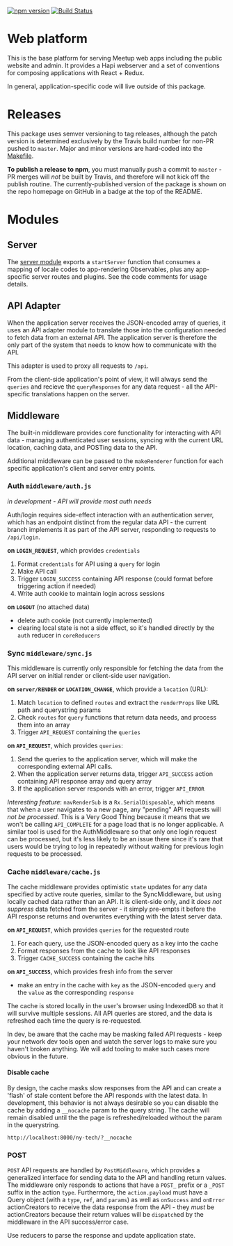 [![npm
version](https://badge.fury.io/js/meetup-web-platform.svg)](https://badge.fury.io/js/meetup-web-platform) [![Build
Status](https://travis-ci.org/meetup/meetup-web-platform.svg?branch=master)](https://travis-ci.org/meetup/meetup-web-platform)

# Web platform

This is the base platform for serving Meetup web apps including the public
website and admin. It provides a Hapi webserver and a set of conventions for
composing applications with React + Redux.

In general, application-specific code will live outside of this package.

# Releases

This package uses semver versioning to tag releases, although the patch version
is determined exclusively by the Travis build number for non-PR pushed to
`master`. Major and minor versions are hard-coded into the
[Makefile](Makefile#L2).

**To publish a release to npm**, you must manually push a commit to `master` -
PR merges will _not_ be built by Travis, and therefore will not kick off the
publish routine. The currently-published version of the package is shown on
the repo homepage on GitHub in a badge at the top of the README.

# Modules

## Server

The [server module](./server.js) exports a `startServer` function that consumes
a mapping of locale codes to app-rendering Observables, plus any app-specific
server routes and plugins. See the code comments for usage details.

## API Adapter

When the application server receives the JSON-encoded array of queries,
it uses an API adapter module to translate those into the configuration
needed to fetch data from an external API. The application server is
therefore the only part of the system that needs to know how to
communicate with the API.

This adapter is used to proxy all requests to `/api`.

From the client-side application's point of view, it will always send
the `queries` and recieve the `queryResponses` for any data request -
all the API-specific translations happen on the server.

## Middleware

The built-in middleware provides core functionality for interacting with
API data - managing authenticated user sessions, syncing with the current
URL location, caching data, and POSTing data to the API.

Additional middleware can be passed to the `makeRenderer` function for
each specific application's client and server entry points.

### Auth `middleware/auth.js`

_in development - API will provide most auth needs_

Auth/login requires side-effect interaction with an authentication server, which has an endpoint distinct from the
regular data API - the current branch implements it as part of the API server, responding to requests to `/api/login`.

**on `LOGIN_REQUEST`**, which provides `credentials`

1. Format `credentials` for API using a `query` for login
2. Make API call
3. Trigger `LOGIN_SUCCESS` containing API response (could format before triggering action if needed)
4. Write auth cookie to maintain login across sessions

**on `LOGOUT`** (no attached data)

- delete auth cookie (not currently implemented)
- clearing local state is not a side effect, so it's handled directly by the `auth` reducer in `coreReducers`

### Sync `middleware/sync.js`

This middleware is currently only responsible for fetching the data from the API server on initial render or client-side
user navigation.

**on `server/RENDER` or `LOCATION_CHANGE`**, which provide a `location` (URL):

1. Match `location` to defined `routes` and extract the `renderProps` like URL path  and querystring params
2. Check `routes` for `query` functions that return data needs, and process them into an array
3. Trigger `API_REQUEST` containing the `queries`

**on `API_REQUEST`**, which provides `queries`:
1. Send the queries to the application server, which will make the
	 corresponding external API calls.
2. When the application server returns data, trigger `API_SUCCESS` action containing API response array and query array
3. If the application server responds with an error, trigger `API_ERROR`

_Interesting feature_: `navRenderSub` is a `Rx.SerialDisposable`, which means that when a user navigates to a new page,
any "pending" API requests will *not be processed*. This is a Very Good Thing because it means that we won't be calling
`API_COMPLETE` for a page load that is no longer applicable. A similar tool is used for the AuthMiddleware so that only
one login request can be processed, but it's less likely to be an issue there since it's rare that users would be trying
to log in repeatedly without waiting for previous login requests to be processed.

### Cache `middleware/cache.js`

The cache middleware provides optimistic `state` updates for any data specified
by active route queries, similar to the SyncMiddleware, but using locally
cached data rather than an API. It is client-side only, and it *does not suppress*
data fetched from the server - it simply pre-empts it before the API response
returns and overwrites everything with the latest server data.

**on `API_REQUEST`**, which provides `queries` for the requested route

1. For each query, use the JSON-encoded query as a key into the cache
2. Format responses from the cache to look like API responses
3. Trigger `CACHE_SUCCESS` containing the cache hits

**on `API_SUCCESS`**,  which provides fresh info from the server

- make an entry in the cache with `key` as the JSON-encoded `query` and
	the `value` as the corresponding `response`

The cache is stored locally in the user's browser using IndexedDB so that it
will survive multiple sessions. All API queries are stored, and the data is
refreshed each time the query is re-requested.

In dev, be aware that the cache may be masking failed API requests - keep your
network dev tools open and watch the server logs to make sure you haven't broken
anything. We will add tooling to make such cases more obvious in the future.

#### Disable cache

By design, the cache masks slow responses from the API and can create a 'flash'
of stale content before the API responds with the latest data. In development,
this behavior is not always desirable so you can disable the cache by adding
a `__nocache` param to the query string. The cache will remain disabled until the
the page is refreshed/reloaded without the param in the querystring.

```
http://localhost:8000/ny-tech/?__nocache
```

### POST

`POST` API requests are handled by `PostMiddleware`, which provides a generalized
interface for sending data to the API and handling return values. The middleware
only responds to actions that have a `POST_` prefix or a `_POST` suffix in the
action `type`. Furthermore, the `action.payload` must have a Query object (with
a `type`, `ref`, and `params`) as well as `onSuccess` and `onError` actionCreators
to receive the data response from the API - they _must_ be actionCreators because
their return values will be `dispatch`ed by the middleware in the API success/error
case.

Use reducers to parse the response and update application state.
